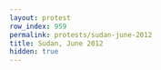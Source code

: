 ```yaml
---
layout: protest
row_index: 959
permalink: protests/sudan-june-2012
title: Sudan, June 2012
hidden: true
---
```

